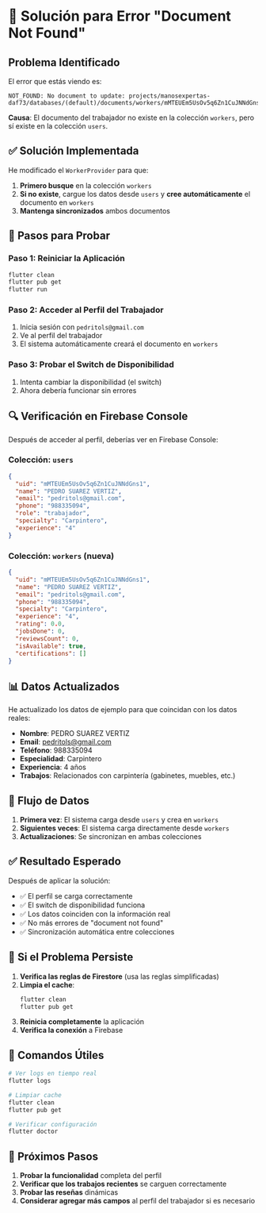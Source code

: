 # 🔧 Solución para Error "Document Not Found"

## Problema Identificado

El error que estás viendo es:
```
NOT_FOUND: No document to update: projects/manosexpertas-daf73/databases/(default)/documents/workers/mMTEUEm5UsOv5q6Zn1CuJNNdGns1
```

**Causa**: El documento del trabajador no existe en la colección `workers`, pero sí existe en la colección `users`.

## ✅ Solución Implementada

He modificado el `WorkerProvider` para que:

1. **Primero busque** en la colección `workers`
2. **Si no existe**, cargue los datos desde `users` y **cree automáticamente** el documento en `workers`
3. **Mantenga sincronizados** ambos documentos

## 🚀 Pasos para Probar

### Paso 1: Reiniciar la Aplicación
```bash
flutter clean
flutter pub get
flutter run
```

### Paso 2: Acceder al Perfil del Trabajador
1. Inicia sesión con `pedritols@gmail.com`
2. Ve al perfil del trabajador
3. El sistema automáticamente creará el documento en `workers`

### Paso 3: Probar el Switch de Disponibilidad
1. Intenta cambiar la disponibilidad (el switch)
2. Ahora debería funcionar sin errores

## 🔍 Verificación en Firebase Console

Después de acceder al perfil, deberías ver en Firebase Console:

### Colección: `users`
```json
{
  "uid": "mMTEUEm5UsOv5q6Zn1CuJNNdGns1",
  "name": "PEDRO SUAREZ VERTIZ",
  "email": "pedritols@gmail.com",
  "phone": "988335094",
  "role": "trabajador",
  "specialty": "Carpintero",
  "experience": "4"
}
```

### Colección: `workers` (nueva)
```json
{
  "uid": "mMTEUEm5UsOv5q6Zn1CuJNNdGns1",
  "name": "PEDRO SUAREZ VERTIZ",
  "email": "pedritols@gmail.com",
  "phone": "988335094",
  "specialty": "Carpintero",
  "experience": "4",
  "rating": 0.0,
  "jobsDone": 0,
  "reviewsCount": 0,
  "isAvailable": true,
  "certifications": []
}
```

## 📊 Datos Actualizados

He actualizado los datos de ejemplo para que coincidan con los datos reales:

- **Nombre**: PEDRO SUAREZ VERTIZ
- **Email**: pedritols@gmail.com
- **Teléfono**: 988335094
- **Especialidad**: Carpintero
- **Experiencia**: 4 años
- **Trabajos**: Relacionados con carpintería (gabinetes, muebles, etc.)

## 🔄 Flujo de Datos

1. **Primera vez**: El sistema carga desde `users` y crea en `workers`
2. **Siguientes veces**: El sistema carga directamente desde `workers`
3. **Actualizaciones**: Se sincronizan en ambas colecciones

## ✅ Resultado Esperado

Después de aplicar la solución:

- ✅ El perfil se carga correctamente
- ✅ El switch de disponibilidad funciona
- ✅ Los datos coinciden con la información real
- ✅ No más errores de "document not found"
- ✅ Sincronización automática entre colecciones

## 🚨 Si el Problema Persiste

1. **Verifica las reglas de Firestore** (usa las reglas simplificadas)
2. **Limpia el cache**:
   ```bash
   flutter clean
   flutter pub get
   ```
3. **Reinicia completamente** la aplicación
4. **Verifica la conexión** a Firebase

## 📱 Comandos Útiles

```bash
# Ver logs en tiempo real
flutter logs

# Limpiar cache
flutter clean
flutter pub get

# Verificar configuración
flutter doctor
```

## 🎯 Próximos Pasos

1. **Probar la funcionalidad** completa del perfil
2. **Verificar que los trabajos recientes** se carguen correctamente
3. **Probar las reseñas** dinámicas
4. **Considerar agregar más campos** al perfil del trabajador si es necesario 